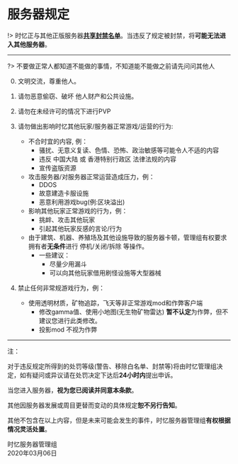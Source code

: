 # 服务器规定

!> 时忆正与其他正版服务器[**共享封禁名单**](/zh-CN/dev/api.md)。当违反了规定被封禁，将**可能无法进入其他服务器**。

------

?> 不要做正常人都知道不能做的事情，不知道能不能做之前请先问问其他人

0. 文明交流，尊重他人。

1. 请勿恶意偷窃、破坏 他人财产和公共设施。

2. 请勿在未经许可的情况下进行PVP

3. 请勿做出影响时忆其他玩家/服务器正常游戏/运营的行为:
    - 不合时宜的内容, 例：
      - 骚扰、无意义复读、色情、恐怖、政治敏感等可能令人不适的内容
      - 违反 中国大陆 或 香港特别行政区 法律法规的内容
      - 宣传盗版资源
    - 攻击服务器/对服务器正常运营造成压力，例：
      - DDOS
      - 故意建造卡服设施
      - 恶意利用游戏bug(例:区块溢出)
    - 影响其他玩家正常游戏的行为，例：
      - 挑衅、攻击其他玩家
      - 引起其他玩家反感的言论/行为
    - 由于建筑、机器、养殖场及其他设施导致的服务器卡顿，管理组有权要求拥有者**无条件**进行 停机/关闭/拆除 等操作。
        - 一些建议：
            - 尽量少用漏斗
            - 可以向其他玩家借用刷怪设施等大型器械

4. 禁止任何非常规游戏行为，例：
    - 使用透明材质，矿物追踪，飞天等非正常游戏mod和作弊客户端
      - 修改gamma值、使用小地图(无生物矿物雷达) **暂不认定**为作弊，但不建议您进行此类修改。
      - 投影mod 不视为作弊

-------

注：

对于违反规定所得到的处罚等级(警告、移除白名单、封禁等)将由时忆管理组决定，如有疑问或异议请在处罚决定下达后**24小时内**提出申诉。

当您进入服务器，**视为您已阅读并同意本条款**。

其他因服务器发展或周目更替而变动的具体规定**恕不另行告知**。

其他不包含在以上内容，但是未来可能会发生的事件，时忆服务器管理组**有权根据情况灵活处置**。

时忆服务器管理组  
2020年03月06日  
